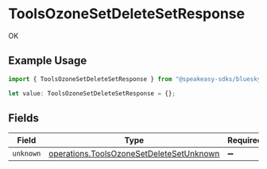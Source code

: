 # ToolsOzoneSetDeleteSetResponse

OK

## Example Usage

```typescript
import { ToolsOzoneSetDeleteSetResponse } from "@speakeasy-sdks/bluesky/models/operations";

let value: ToolsOzoneSetDeleteSetResponse = {};
```

## Fields

| Field                                                                                                | Type                                                                                                 | Required                                                                                             | Description                                                                                          |
| ---------------------------------------------------------------------------------------------------- | ---------------------------------------------------------------------------------------------------- | ---------------------------------------------------------------------------------------------------- | ---------------------------------------------------------------------------------------------------- |
| `unknown`                                                                                            | [operations.ToolsOzoneSetDeleteSetUnknown](../../models/operations/toolsozonesetdeletesetunknown.md) | :heavy_minus_sign:                                                                                   | N/A                                                                                                  |